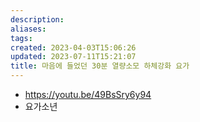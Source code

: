 ```yaml
---
description:
aliases: 
tags: 
created: 2023-04-03T15:06:26
updated: 2023-07-11T15:21:07
title: 마음에 들었던 30분 열량소모 하체강화 요가
---
```

- https://youtu.be/49BsSry6y94
- 요가소년